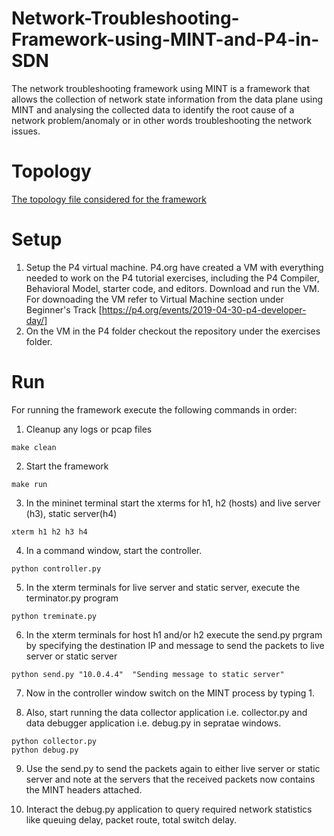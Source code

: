 # Network-Troubleshooting-Framework-using-MINT-and-P4-in-SDN

The network troubleshooting framework using MINT is a framework that allows the collection of network state information from the data plane using MINT and analysing the collected data to identify the root cause of a network problem/anomaly or in other words troubleshooting the network issues.

# Topology
[The topology file considered for the framework](/topology.jpg?raw=true)

# Setup
1. Setup the P4 virtual machine. P4.org have created a VM with everything needed to work on the P4 tutorial exercises, including the P4 Compiler, Behavioral Model, starter code, and editors. Download and run the VM. For downoading the VM refer to Virtual Machine section under Beginner's Track [https://p4.org/events/2019-04-30-p4-developer-day/]
2. On the VM in the P4 folder checkout the repository under the exercises folder.

# Run
For running the framework execute the following commands in order:
1. Cleanup any logs or pcap files  
```
make clean
```

2. Start the framework   
```
make run
```

3. In the mininet terminal start the xterms for h1, h2 (hosts) and live server (h3), static server(h4)  
```
xterm h1 h2 h3 h4
```

4. In a command window, start the controller.  
```
python controller.py
```

5. In the xterm terminals for live server and static server, execute the terminator.py program  
```
python treminate.py
```

6. In the xterm terminals for host h1 and/or h2 execute the send.py prgram by specifying the destination IP and message to send the packets to live server or static server
```
python send.py "10.0.4.4"  "Sending message to static server"
```

7. Now in the controller window switch on the MINT process by typing 1.

8. Also, start running the data collector application i.e. collector.py and data debugger application i.e. debug.py in sepratae windows.
 ```
 python collector.py
 python debug.py
 ```
9. Use the send.py to send the packets again to either live server or static server and note at the servers that the received packets now contains the MINT headers attached.

10. Interact the debug.py application to query required network statistics like queuing delay, packet route, total switch delay.
